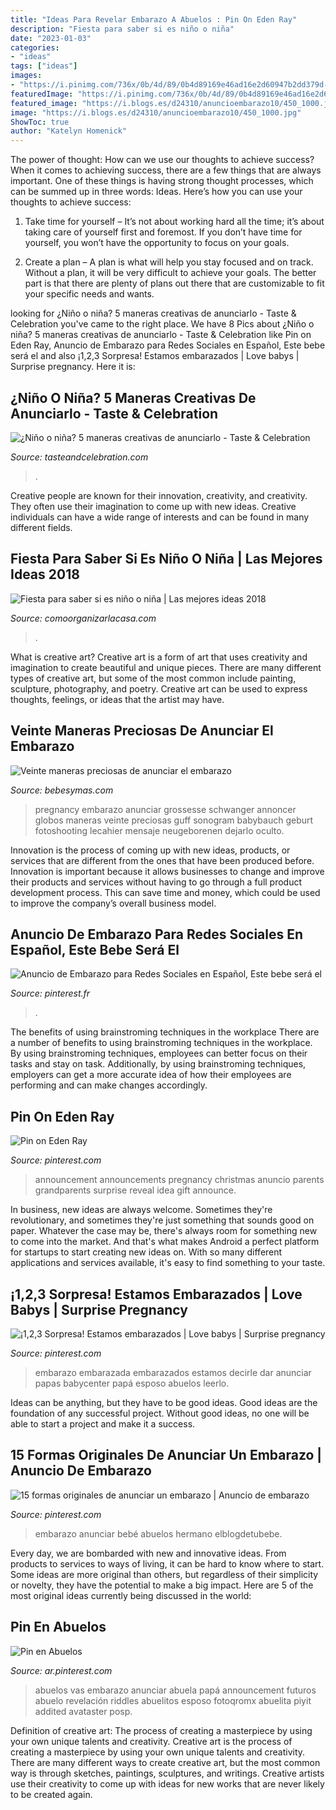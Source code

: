 ```yaml
---
title: "Ideas Para Revelar Embarazo A Abuelos : Pin On Eden Ray"
description: "Fiesta para saber si es niño o niña"
date: "2023-01-03"
categories:
- "ideas"
tags: ["ideas"]
images:
- "https://i.pinimg.com/736x/0b/4d/89/0b4d89169e46ad16e2d60947b2dd379d--ideas-bonitas-future-baby.jpg?b=t"
featuredImage: "https://i.pinimg.com/736x/0b/4d/89/0b4d89169e46ad16e2d60947b2dd379d--ideas-bonitas-future-baby.jpg?b=t"
featured_image: "https://i.blogs.es/d24310/anuncioembarazo10/450_1000.jpg"
image: "https://i.blogs.es/d24310/anuncioembarazo10/450_1000.jpg"
ShowToc: true
author: "Katelyn Homenick"
---
```



The power of thought: How can we use our thoughts to achieve success?
When it comes to achieving success, there are a few things that are always important. One of these things is having strong thought processes, which can be summed up in three words: Ideas. Here’s how you can use your thoughts to achieve success: 
1. Take time for yourself – It’s not about working hard all the time; it’s about taking care of yourself first and foremost. If you don’t have time for yourself, you won’t have the opportunity to focus on your goals.

2. Create a plan – A plan is what will help you stay focused and on track. Without a plan, it will be very difficult to achieve your goals. The better part is that there are plenty of plans out there that are customizable to fit your specific needs and wants.


	

		
looking for ¿Niño o niña? 5 maneras creativas de anunciarlo - Taste &amp; Celebration you've came to the right place. We have 8 Pics about ¿Niño o niña? 5 maneras creativas de anunciarlo - Taste &amp; Celebration like Pin on Eden Ray, Anuncio de Embarazo para Redes Sociales en Español, Este bebe será el and also ¡1,2,3 Sorpresa! Estamos embarazados | Love babys | Surprise pregnancy. Here it is:
		
    
## ¿Niño O Niña? 5 Maneras Creativas De Anunciarlo - Taste &amp; Celebration

<img loading=lazy src="https://www.tasteandcelebration.com/wp-content/uploads/2018/04/Pinterest-4.jpg" onerror="this.onerror=null;this.src='https://tse1.mm.bing.net/th?id=OIP.4jpo1HeCuKUDJg9m3pI3CgHaJ4&amp;pid=15.1';" alt="¿Niño o niña? 5 maneras creativas de anunciarlo - Taste &amp; Celebration">

_Source: tasteandcelebration.com_

>. 

	

Creative people are known for their innovation, creativity, and creativity. They often use their imagination to come up with new ideas. Creative individuals can have a wide range of interests and can be found in many different fields.

    
## Fiesta Para Saber Si Es Niño O Niña | Las Mejores Ideas 2018

<img loading=lazy src="https://comoorganizarlacasa.com/wp-content/uploads/2018/05/Dinamicas-fiesta-para-revelar-si-es-niño-o-niña.jpg" onerror="this.onerror=null;this.src='https://tse3.mm.bing.net/th?id=OIP.RAIBivSKTtVzHfUdnf1V0AHaWO&amp;pid=15.1';" alt="Fiesta para saber si es niño o niña | Las mejores ideas 2018">

_Source: comoorganizarlacasa.com_

>. 

	

What is creative art?
Creative art is a form of art that uses creativity and imagination to create beautiful and unique pieces. There are many different types of creative art, but some of the most common include painting, sculpture, photography, and poetry. Creative art can be used to express thoughts, feelings, or ideas that the artist may have.

    
## Veinte Maneras Preciosas De Anunciar El Embarazo

<img loading=lazy src="https://i.blogs.es/d24310/anuncioembarazo10/450_1000.jpg" onerror="this.onerror=null;this.src='https://tse3.mm.bing.net/th?id=OIP.HGi1ANCyDC-PT_DXoH1ZHwHaJ0&amp;pid=15.1';" alt="Veinte maneras preciosas de anunciar el embarazo">

_Source: bebesymas.com_

>pregnancy embarazo anunciar grossesse schwanger annoncer globos maneras veinte preciosas guff sonogram babybauch geburt fotoshooting lecahier mensaje neugeborenen dejarlo oculto. 

	

Innovation is the process of coming up with new ideas, products, or services that are different from the ones that have been produced before. Innovation is important because it allows businesses to change and improve their products and services without having to go through a full product development process. This can save time and money, which could be used to improve the company’s overall business model.

    
## Anuncio De Embarazo Para Redes Sociales En Español, Este Bebe Será El

<img loading=lazy src="https://i.pinimg.com/originals/2d/c7/e0/2dc7e02e331226fd2a7d688f769a090a.jpg" onerror="this.onerror=null;this.src='https://tse2.mm.bing.net/th?id=OIP.3v1evXrm8Z0dk_FN2jmlSQHaHa&amp;pid=15.1';" alt="Anuncio de Embarazo para Redes Sociales en Español, Este bebe será el">

_Source: pinterest.fr_

>. 

	

The benefits of using brainstroming techniques in the workplace
There are a number of benefits to using brainstroming techniques in the workplace. By using brainstroming techniques, employees can better focus on their tasks and stay on task. Additionally, by using brainstroming techniques, employers can get a more accurate idea of how their employees are performing and can make changes accordingly.

    
## Pin On Eden Ray

<img loading=lazy src="https://i.pinimg.com/originals/df/d4/c6/dfd4c63d3e31073beaef322d78b8afdd.jpg" onerror="this.onerror=null;this.src='https://tse1.mm.bing.net/th?id=OIP.qt9NIRI5Inr8JPMYxn9t4wHaJ4&amp;pid=15.1';" alt="Pin on Eden Ray">

_Source: pinterest.com_

>announcement announcements pregnancy christmas anuncio parents grandparents surprise reveal idea gift announce. 

	

In business, new ideas are always welcome. Sometimes they're revolutionary, and sometimes they're just something that sounds good on paper. Whatever the case may be, there's always room for something new to come into the market. And that's what makes Android a perfect platform for startups to start creating new ideas on. With so many different applications and services available, it's easy to find something to your taste.

    
## ¡1,2,3 Sorpresa! Estamos Embarazados | Love Babys | Surprise Pregnancy

<img loading=lazy src="https://i.pinimg.com/736x/0b/4d/89/0b4d89169e46ad16e2d60947b2dd379d--ideas-bonitas-future-baby.jpg?b=t" onerror="this.onerror=null;this.src='https://tse3.mm.bing.net/th?id=OIP.0Zl_7ri_vzdT3If_9YDNJwHaHY&amp;pid=15.1';" alt="¡1,2,3 Sorpresa! Estamos embarazados | Love babys | Surprise pregnancy">

_Source: pinterest.com_

>embarazo embarazada embarazados estamos decirle dar anunciar papas babycenter papá esposo abuelos leerlo. 

	

Ideas can be anything, but they have to be good ideas. Good ideas are the foundation of any successful project. Without good ideas, no one will be able to start a project and make it a success.

    
## 15 Formas Originales De Anunciar Un Embarazo | Anuncio De Embarazo

<img loading=lazy src="https://i.pinimg.com/736x/f3/01/e9/f301e9339b850eea4c0b86ef70cc8863.jpg" onerror="this.onerror=null;this.src='https://tse4.mm.bing.net/th?id=OIP.lJCgfsrNiFqgLGzhXyOjZAAAAA&amp;pid=15.1';" alt="15 formas originales de anunciar un embarazo | Anuncio de embarazo">

_Source: pinterest.com_

>embarazo anunciar bebé abuelos hermano elblogdetubebe. 

	

Every day, we are bombarded with new and innovative ideas. From products to services to ways of living, it can be hard to know where to start. Some ideas are more original than others, but regardless of their simplicity or novelty, they have the potential to make a big impact. Here are 5 of the most original ideas currently being discussed in the world: 

    
## Pin En Abuelos

<img loading=lazy src="https://i.pinimg.com/736x/2e/7a/e2/2e7ae2b803da36a19314e04247e4b0bb.jpg" onerror="this.onerror=null;this.src='https://tse3.mm.bing.net/th?id=OIP.oD7qhWoDeUHFJOlN3P97RQHaHa&amp;pid=15.1';" alt="Pin en Abuelos">

_Source: ar.pinterest.com_

>abuelos vas embarazo anunciar abuela papá announcement futuros abuelo revelación riddles abuelitos esposo fotoqromx abuelita piyit addited avataster posp. 

	

Definition of creative art: The process of creating a masterpiece by using your own unique talents and creativity.
Creative art is the process of creating a masterpiece by using your own unique talents and creativity. There are many different ways to create creative art, but the most common way is through sketches, paintings, sculptures, and writings. Creative artists use their creativity to come up with ideas for new works that are never likely to be created again.

